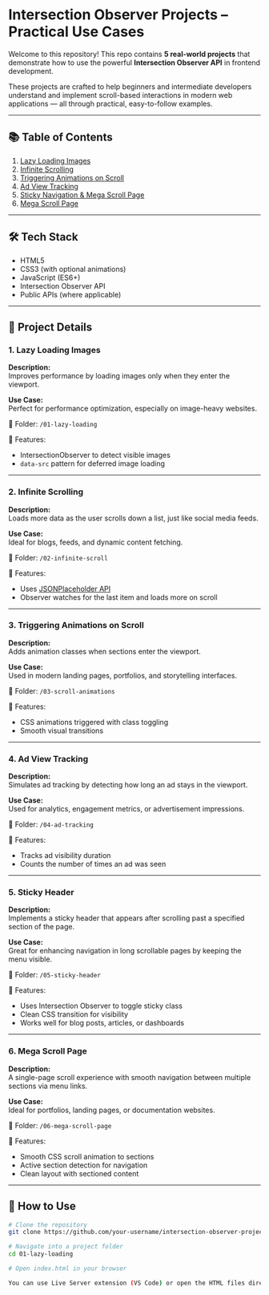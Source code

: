 # Intersection Observer Projects – Practical Use Cases

Welcome to this repository! 
This repo contains **5 real-world projects** that demonstrate how to use the powerful **Intersection Observer API** in frontend development.

These projects are crafted to help beginners and intermediate developers understand and implement scroll-based interactions in modern web applications — all through practical, easy-to-follow examples.

---

## 📚 Table of Contents

1. [Lazy Loading Images](#1-lazy-loading-images)
2. [Infinite Scrolling](#2-infinite-scrolling)
3. [Triggering Animations on Scroll](#3-triggering-animations-on-scroll)
4. [Ad View Tracking](#4-ad-view-tracking)
5. [Sticky Navigation & Mega Scroll Page](#5-sticky-navigation--mega-scroll-page)
6. [Mega Scroll Page](#6-mega-scroll-page)

---

## 🛠️ Tech Stack

- HTML5
- CSS3 (with optional animations)
- JavaScript (ES6+)
- Intersection Observer API
- Public APIs (where applicable)

---

## 📁 Project Details

### 1. Lazy Loading Images

**Description:**  
Improves performance by loading images only when they enter the viewport.

**Use Case:**  
Perfect for performance optimization, especially on image-heavy websites.

📂 Folder: `/01-lazy-loading`

🔗 Features:
- IntersectionObserver to detect visible images
- `data-src` pattern for deferred image loading

---

### 2. Infinite Scrolling

**Description:**  
Loads more data as the user scrolls down a list, just like social media feeds.

**Use Case:**  
Ideal for blogs, feeds, and dynamic content fetching.

📂 Folder: `/02-infinite-scroll`

🔗 Features:
- Uses [JSONPlaceholder API](https://jsonplaceholder.typicode.com/)
- Observer watches for the last item and loads more on scroll

---

### 3. Triggering Animations on Scroll

**Description:**  
Adds animation classes when sections enter the viewport.

**Use Case:**  
Used in modern landing pages, portfolios, and storytelling interfaces.

📂 Folder: `/03-scroll-animations`

🔗 Features:
- CSS animations triggered with class toggling
- Smooth visual transitions

---

### 4. Ad View Tracking

**Description:**  
Simulates ad tracking by detecting how long an ad stays in the viewport.

**Use Case:**  
Used for analytics, engagement metrics, or advertisement impressions.

📂 Folder: `/04-ad-tracking`

🔗 Features:
- Tracks ad visibility duration
- Counts the number of times an ad was seen

---

### 5. Sticky Header

**Description:**  
Implements a sticky header that appears after scrolling past a specified section of the page.

**Use Case:**  
Great for enhancing navigation in long scrollable pages by keeping the menu visible.

📂 Folder: `/05-sticky-header`

🔗 Features:
- Uses Intersection Observer to toggle sticky class
- Clean CSS transition for visibility
- Works well for blog posts, articles, or dashboards

---

### 6. Mega Scroll Page

**Description:**  
A single-page scroll experience with smooth navigation between multiple sections via menu links.

**Use Case:**  
Ideal for portfolios, landing pages, or documentation websites.

📂 Folder: `/06-mega-scroll-page`

🔗 Features:
- Smooth CSS scroll animation to sections
- Active section detection for navigation
- Clean layout with sectioned content

---

## 🎯 How to Use

```bash
# Clone the repository
git clone https://github.com/your-username/intersection-observer-projects.git

# Navigate into a project folder
cd 01-lazy-loading

# Open index.html in your browser

You can use Live Server extension (VS Code) or open the HTML files directly.
```
